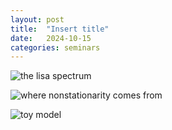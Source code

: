 ```yaml
---
layout: post
title:  "Insert title"
date:   2024-10-15
categories: seminars
---
```


![the lisa spectrum](https://github.com/user-attachments/assets/aa50a215-8adf-47f4-acff-5764869f9ed7)

![where nonstationarity comes from](https://github.com/user-attachments/assets/eb2d1f58-1b6d-4883-a6d3-5bc366a0d530)

![toy model](https://github.com/user-attachments/assets/8984d4e0-21ce-44c3-aa45-e6f7c51aad63)
